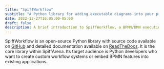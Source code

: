 ```yaml
---
title: "SpiffWorkflow"
subtitle: "A Python library for adding executable diagrams into your projects"
date: 2022-12-27T16:05:00-05:00
draft: false
description: A brief introduction to SpiffWorkflow, a BPMN/DMN execution library written in Python.
---
```


SpiffWorkflow is an open-source Python library with source code available on [GitHub](https://github.com/sartography/SpiffWorkflow) and detailed documentation available on [ReadTheDocs](https://spiffworkflow.readthedocs.io/en/latest/).
It is the core library within SpiffArena.
Its target audience is Python developers who want to create custom workflow systems or embed BPMN features into existing applications.
